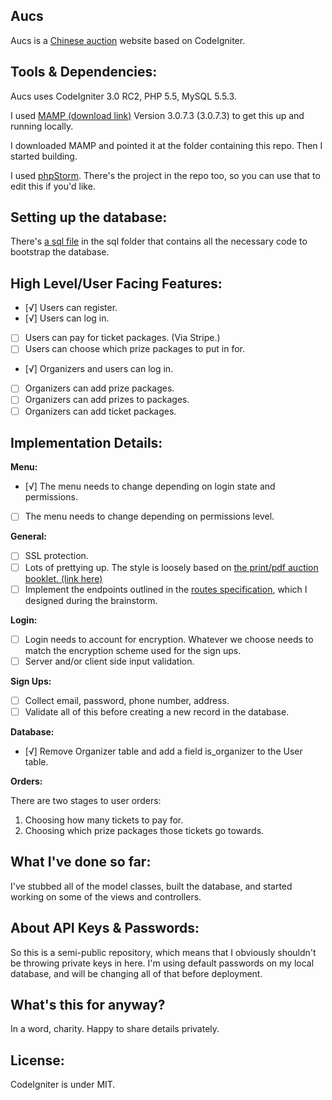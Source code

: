 Aucs
----

Aucs is a [Chinese auction](http://en.wikipedia.org/wiki/Chinese_auction) website based on CodeIgniter. 

Tools & Dependencies:
---
Aucs uses CodeIgniter 3.0 RC2, PHP 5.5, MySQL 5.5.3. 

I used [MAMP (download link)](http://www.mamp.info/en/) Version 3.0.7.3 (3.0.7.3) to get this up and running locally.

I downloaded MAMP and pointed it at the folder containing this repo. Then I started building. 

I used [phpStorm](https://www.jetbrains.com/phpstorm/). There's the project in the repo too, so you can use that to edit this if you'd like.

Setting up the database:
---
There's [a sql file](./sql/aucs-database.sql) in the sql folder that contains all the necessary code to bootstrap the database. 

High Level/User Facing Features:
----
- [√] Users can register.
- [√] Users can log in.
- [ ] Users can pay for ticket packages. (Via Stripe.)
- [ ] Users can choose which prize packages to put in for.

- [√] Organizers and users can log in.
- [ ] Organizers can add prize packages.
- [ ] Organizers can add prizes to packages.
- [ ] Organizers can add ticket packages.

Implementation Details:
---

**Menu:**

- [√] The menu needs to change depending on login state and permissions.
- [ ] The menu needs to change depending on permissions level.

**General:**

- [ ] SSL protection.
- [ ] Lots of prettying up. The style is loosely based on [the print/pdf auction booklet. (link here)](./auction_booklet.pdf)
- [ ] Implement the endpoints outlined in the [routes specification](project-spec/Routes.mdown), which I designed during the brainstorm.

**Login:**

- [ ] Login needs to account for encryption. Whatever we choose needs to match the encryption scheme used for the sign ups.
- [ ] Server and/or client side input validation.

**Sign Ups:**

- [ ] Collect email, password, phone number, address.
- [ ] Validate all of this before creating a new record in the database.

**Database:**

- [√] Remove Organizer table and add a field is_organizer to the User table.

**Orders:**

There are two stages to user orders:

1. Choosing how many tickets to pay for.
2. Choosing which prize packages those tickets go towards. 

What I've done so far:
---
I've stubbed all of the model classes, built the database, and started working on some of the views and controllers.

About API Keys & Passwords:
---
So this is a semi-public repository, which means that I obviously shouldn't be throwing private keys in here. I'm using default passwords on my local database, and will be changing all of that before deployment.

What's this for anyway?
---
In a word, charity. Happy to share details privately. 

License:
---
CodeIgniter is under MIT. 
